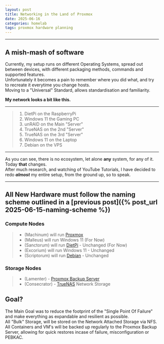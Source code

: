 ```yaml
---
layout: post
title: Networking in the Land of Proxmox
date: 2025-06-16
categories: homelab
tags: proxmox hardware planning
---
```


---

## A mish-mash of software

Currently, my setup runs on different Operating Systems, spread out between devices, with different packaging methods, commands and supported features.  
Unfortunately it becomes a pain to remember where you did what, and try to recreate it everytime you change hosts.  
Moving to a "Universal" Standard, allows standardisation and familiarity.  

**My network looks a bit like this.**  

---

> 1. DietPi on the RaspberryPi  
> 2. Windows 11 the Gaming PC
> 3. unRAID on the Main "Server"  
> 4. TrueNAS on the 2nd "Server"
> 5. TrueNAS on the 3rd "Server"
> 6. Windows 11 on the Laptop
> 7. Debian on the VPS  

---

As you can see, there is no ecosystem, let alone **any** system, for any of it.  
Today **that** changes.  
After much research, and watching of YouTube Tutorials, I have decided to redo ***almost***  my entire setup, from the ground up, so to speak.  

---

## All New Hardware must follow the naming scheme outlined in a [previous post]({% post_url 2025-06-15-naming-scheme %})

### Compute Nodes

> - (Machinum) will run [Proxmox](https://www.proxmox.com/en/)  
> - (Malleus) will run Windows 11 (For Now)  
> - (Sanctorum) will run [DietPi](https://dietpi.com/) - Unchanged (For Now)  
> - (Excorium) will run Windows 11 - Unchanged
> - (Scriptorum) will run [Debian](https://www.debian.org/download) - Unchanged  

### Storage Nodes

> - (Lamenter) - [Proxmox Backup Server](https://www.proxmox.com/en/products/proxmox-backup-server/overview)  
> - (Consecrator) - [TrueNAS](https://www.truenas.com/) Network Storage  

## Goal?

The Main Goal was to reduce the footprint of the "Single Point Of Failure" and make everything as expandable and resilient as possible.  
All "Bulk" Storage, will be stored on the Network Attached Storage via NFS.  
All Containers and VM's will be backed up regularly to the Proxmox Backup Server, allowing for quick restores incase of failure, misconfiguration  or PEBKAC.  
